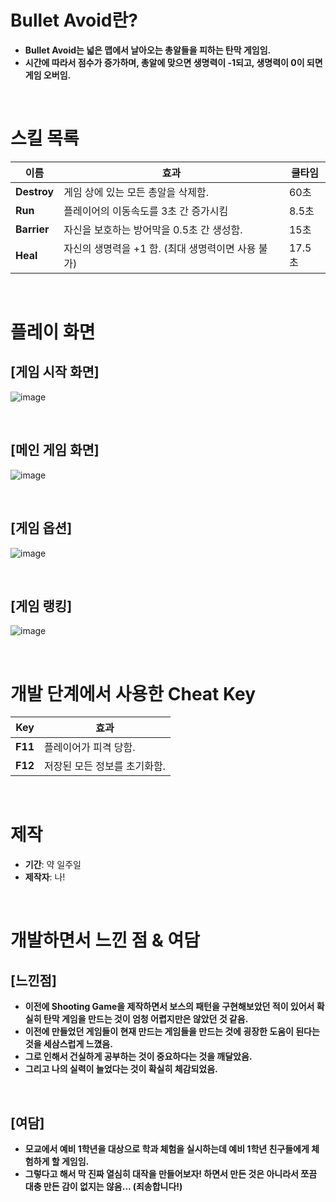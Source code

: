 # Bullet Avoid란?
- **Bullet Avoid는 넓은 맵에서 날아오는 총알들을 피하는 탄막 게임임.**
- **시간에 따라서 점수가 증가하며, 총알에 맞으면 생명력이 -1되고, 생명력이 0이 되면 게임 오버임.**

<br>

# 스킬 목록
| 이름 | 효과 | 쿨타임 |
| --- | --- | --- |
| **Destroy** | 게임 상에 있는 모든 총알을 삭제함. | 60초 |
| **Run** | 플레이어의 이동속도를 3초 간 증가시킴 | 8.5초 |
| **Barrier** | 자신을 보호하는 방어막을 0.5초 간 생성함. | 15초 |
| **Heal** | 자신의 생명력을 +1 함. (최대 생명력이면 사용 불가) | 17.5초 |

<br>

# 플레이 화면
## [게임 시작 화면]
![image](https://github.com/user-attachments/assets/34a1197c-5c05-4209-96b0-97947d3e84dd)

<br>

## [메인 게임 화면]
![image](https://github.com/user-attachments/assets/51047420-2668-4a94-90cb-5c836d88ff6f)

<br>

## [게임 옵션]
![image](https://github.com/user-attachments/assets/066f0c2f-d1ba-477c-a63d-150333dc34ed)

<br>

## [게임 랭킹]
![image](https://github.com/user-attachments/assets/bbddcb21-6f68-4208-8adf-5476ba25b521)

<br>

# 개발 단계에서 사용한 Cheat Key
| Key | 효과 |
| --- | --- |
| **F11** | 플레이어가 피격 당함. |
| **F12** | 저장된 모든 정보를 초기화함. |

<br>

# 제작
- **기간**: 약 일주일
- **제작자**: 나!

<br>

# 개발하면서 느낀 점 & 여담
## [느낀점]

- **이전에 Shooting Game을 제작하면서 보스의 패턴을 구현해보았던 적이 있어서 확실히 탄막 게임을 만드는 것이 엄청 어렵지만은 않았던 것 같음.**
- **이전에 만들었던 게임들이 현재 만드는 게임들을 만드는 것에 굉장한 도움이 된다는 것을 세삼스럽게 느꼈음.**
- **그로 인해서 건실하게 공부하는 것이 중요하다는 것을 깨달았음.**
- **그리고 나의 실력이 늘었다는 것이 확실히 체감되었음.**

<br>

## [여담]

- **모교에서 예비 1학년을 대상으로 학과 체험을 실시하는데 예비 1학년 친구들에게 체험하게 할 게임임.**
- **그렇다고 해서 막 진짜 열심히 대작을 만들어보자! 하면서 만든 것은 아니라서 쪼끔 대충 만든 감이 없지는 않음... (죄송합니다!)**
